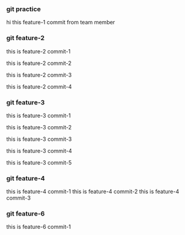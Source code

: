 ### git practice 

hi this feature-1 commit from team member

### git feature-2

this is feature-2 commit-1

this is feature-2 commit-2

this is feature-2 commit-3

this is feature-2 commit-4

### git feature-3

this is feature-3 commit-1

this is feature-3 commit-2

this is feature-3 commit-3

this is feature-3 commit-4

this is feature-3 commit-5

### git feature-4

this is feature-4 commit-1
this is feature-4 commit-2
this is feature-4 commit-3

### git feature-6

this is feature-6 commit-1
